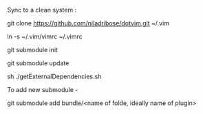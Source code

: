 Sync to a clean system :

git clone https://github.com/niladribose/dotvim.git ~/.vim

ln -s ~/.vim/vimrc ~/.vimrc

git submodule init

git submodule update

sh ./getExternalDependencies.sh

To add new submodule - 

git submodule add <git remository path> bundle/<name of folde, ideally name of plugin>
